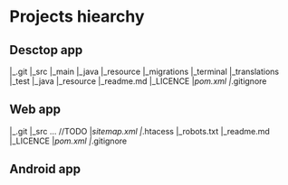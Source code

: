 # Projects hiearchy
## Desctop app
|_.git
|_src
  |_main
    |_java
    |_resource
      |_migrations
      |_terminal
      |_translations
  |_test
    |_java
    |_resource
|_readme.md
|_LICENCE
|_pom.xml
|_.gitignore

## Web app
|_.git
|_src ...
//TODO
|_sitemap.xml
|_.htacess
|_robots.txt
|_readme.md
|_LICENCE
|_pom.xml
|_.gitignore

## Android app